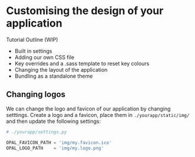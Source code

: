 # Customising the design of your application

Tutorial Outline (WIP)

* Built in settings
* Adding our own CSS file
* Key overrides and a .sass template to reset key colours
* Changing the layout of the application
* Bundling as a standalone theme

## Changing logos

We can change the logo and favicon of our application by changing setttings.
Create a logo and a favicon, place them in `./yourapp/static/img/` and then
update the following settings:

```python
# ./yourapp/settings.py

OPAL_FAVICON_PATH = 'img/my.favicon.ico'
OPAL_LOGO_PATH    = 'img/my.logo.png'
```
